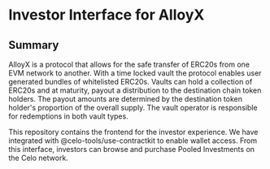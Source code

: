 # Investor Interface for AlloyX

## Summary

AlloyX is a protocol that allows for the safe transfer of ERC20s from one EVM network to another. With a time locked vault the protocol enables user generated bundles of whitelisted ERC20s.
Vaults can hold a collection of ERC20s and at maturity, payout a distribution to the destination chain token holders. The payout amounts are determined by the destination token holder's proportion of the overall supply. The vault operator is responsible for redemptions in both vault types.

This repository contains the frontend for the investor experience. We have integrated with @celo-tools/use-contractkit to enable wallet access. From this interface, investors can browse and purchase Pooled Investments on the Celo network.
